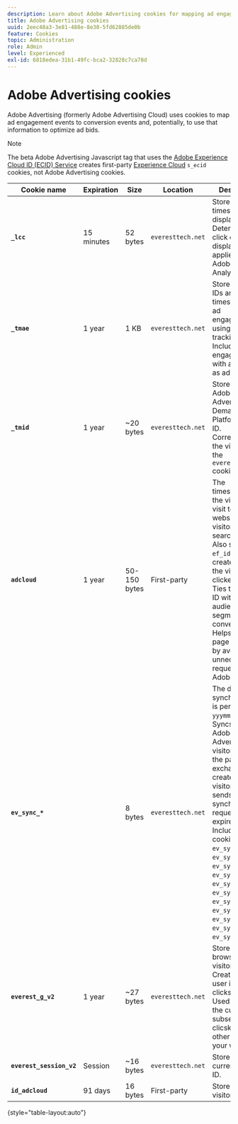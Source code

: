 ```yaml
---
description: Learn about Adobe Advertising cookies for mapping ad engagement events to conversion events and, potentially, use that information to optimize ad bids.
title: Adobe Advertising cookies 
uuid: 2eec48a3-3e81-488e-8e30-5fd62885de0b
feature: Cookies
topic: Administration
role: Admin
level: Experienced
exl-id: 6818edea-31b1-49fc-bca2-32828c7ca78d
---
```

# Adobe Advertising cookies

Adobe Advertising (formerly Adobe Advertising Cloud) uses cookies to map ad engagement events to conversion events and, potentially, to use that information to optimize ad bids.

>[!NOTE]
>
>The beta Adobe Advertising Javascript tag that uses the [Adobe Experience Cloud ID (ECID) Service](https://experienceleague.adobe.com/docs/id-service/using/intro/overview.html) creates first-party [Experience Cloud](experience-cloud.md) `s_ecid` cookies, not Adobe Advertising cookies.

| Cookie name | Expiration | Size | Location | Description |
| --- | --- | --- | --- | --- |
| **`_lcc`** | 15 minutes | 52 bytes | `everesttech.net` | Stores IDs and timestamps of display clicks. Determines if a click event on a display ad applies to an Adobe Analytics hit. |
| **`_tmae`** | 1 year | 1 KB | `everesttech.net` | Stores encoded IDs and timestamps for ad engagements using DSP tracking. Includes user engagement with ads, such as ad last seen |
| **`_tmid`** | 1 year | ~20 bytes | `everesttech.net` | Stores the Adobe Advertising Demand Side Platform (DSP) ID. Corresponds to the visitor ID in the `everest_g_v2` cookie. |
| **`adcloud`** | 1 year | 50-150 bytes | First-party | The timestamps of the visitor's last visit to your website and the visitor's last search click. Also stores the `ef_id` that was created when the visitor clicked an ad. Ties the visitor ID with relevant audience segments and conversions. Helps optimize page load times by avoiding unnecessary requests to Adobe. |
| **`ev_sync_*`** |  | 8 bytes | `everesttech.net` | The date when synchronization is performed in `yyymmdd` format. Syncs the Adobe Advertising visitor ID with the partner ad exchange. It is created for new visitors and sends a synchronization request when expired. Includes the cookies `ev_sync_ax`, `ev_sync_bk`, `ev_sync_dd`, `ev_sync_fs`, `ev_sync_ix`, `ev_sync_nx`, `ev_sync_ox`, `ev_sync_pm`, `ev_sync_rc`, `ev_sync_tm`, and `ev_sync_yh`. |
| **`everest_g_v2`** | 1 year | ~27 bytes | `everesttech.net` | Stores the browser and visitor ID. Created after a user initially clicks an ad. Used to map the current and subsequent clicsk with other events on your website. |
| **`everest_session_v2`** | Session | ~16 bytes | `everesttech.net` | Stores the current session ID. |
| **`id_adcloud`** | 91 days | 16 bytes | First-party | Stores the visitor ID. |

{style="table-layout:auto"}
